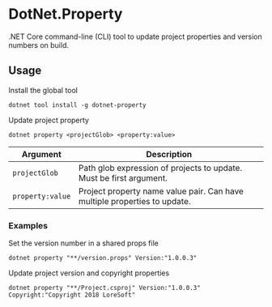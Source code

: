 # DotNet.Property

.NET Core command-line (CLI) tool to update project properties and version numbers on build.

## Usage

Install the global tool

    dotnet tool install -g dotnet-property

Update project property

    dotnet property <projectGlob> <property:value>

| Argument  | Description |
| ------------- | ------------- |
| `projectGlob` | Path glob expression of projects to update.  Must be first argument.  |
| `property:value`  | Project property name value pair. Can have multiple properties to update.  |

### Examples

Set the version number in a shared props file

    dotnet property "**/version.props" Version:"1.0.0.3"

Update project version and copyright properties

    dotnet property "**/Project.csproj" Version:"1.0.0.3" Copyright:"Copyright 2018 LoreSoft"
